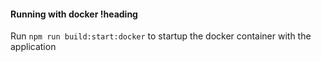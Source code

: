 <!-- .documentation/docker/running-with-docker.md -->
#### Running with docker !heading

Run `npm run build:start:docker` to startup the docker container with the application
